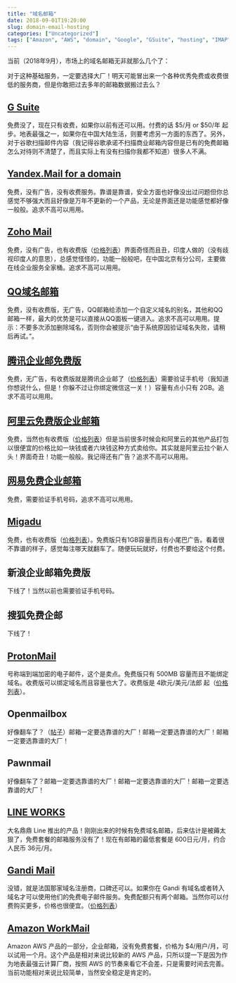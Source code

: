```yaml
---
title: "域名邮箱"
date: 2018-09-01T19:20:00
slug: domain-email-hosting
categories: ["Uncategorized"]
tags: ["Amazon", "AWS", "domain", "Google", "GSuite", "hosting", "IMAP", "POP3"]
---
```


当前（2018年9月），市场上的域名邮箱无非就那么几个了：

对于这种基础服务，一定要选择大厂！明天可能冒出来一个各种优秀免费或收费很低的服务商，但是你敢把过去多年的邮箱数据搬过去么？

## [G Suite](https://gsuite.google.com/)

免费没了，现在只有收费，如果你以前有还可以用。付费的话 $5/月 or $50/年 起步。地表最强之一，如果你在中国大陆生活，则要考虑另一方面的东西了。另外，对于谷歌扫描邮件内容（我记得谷歌承诺不扫描商业邮箱内容但是已有的免费邮箱怎么对待则不清楚了，而且实际上有没有扫描你我都不知道）很多人不满。

## [Yandex.Mail for a domain](https://domain.yandex.com/)

免费，没有广告，没有收费服务。靠谱是靠谱，安全方面也好像没出过问题但你总感觉不够强大而且好像是万年不更新的一个产品，无论是界面还是功能感觉都好像一般般。追求不高可以用用。

## [Zoho Mail](https://www.zoho.com/mail/)

免费，没有广告，也有收费版（[价格列表](https://www.zoho.com/workplace/pricing.html)）界面奇怪而且丑，印度人做的（没有歧视印度人的意思），总感觉怪怪的，功能一般般吧，在中国北京有分公司，主要做在线企业服务全家桶。追求不高可以用用。

## [QQ域名邮箱](http://domain.mail.qq.com/)

免费，没有收费版，无广告，QQ邮箱给添加一个自定义域名的别名，其他和QQ邮箱一样，最大的优势是可以直接从QQ面板一键进入。追求不高可以用用。提示：不要多次添加删除域名，否则你会被提示“由于系统原因验证域名失败，请稍后再试。”。

## [腾讯企业邮免费版](https://exmail.qq.com/)

免费，无广告，有收费版就是腾讯企业邮了（[价格列表](https://exmail.qq.com/)）需要验证手机号（我知道你想说什么，但是！你躲不过让你绑定微信这一关！）容量有点小只有 2GB。追求不高可以用用。

## [阿里云免费版企业邮箱](https://wanwang.aliyun.com/mail/freemail/)

免费，当然也有收费版（[价格列表](https://wanwang.aliyun.com/mail)）但是当前很多时候会和阿里云的其他产品打包以很便宜的价格比如一块钱或者六块钱这种方式卖给你。其实就是阿里云拉个新人头！界面奇丑！功能一般般。我记得还有广告？追求不高可以用用。

## [网易免费企业邮箱](http://ym.163.com/)

免费，需要验证手机号码，追求不高可以用用。

## [Migadu](https://www.migadu.com/en/index.html)

免费，也有收费版（[价格列表](https://www.migadu.com/en/pricing.html)）。免费版只有1GB容量而且有小尾巴广告。看着很不靠谱的样子，感觉每注哪天就翻车了。随便玩玩就好，付费也不要给这个付费。

## 新浪企业邮箱免费版

下线了！当然以前也需要验证手机号码。

## 搜狐免费企邮

下线了！

## [ProtonMail](https://protonmail.com/)

号称端到端加密的电子邮件，这个是卖点。免费版只有 500MB 容量而且不能绑定域名。收费版可以绑定域名而且容量也大了。收费版是 4欧元/美元/法郎 起（[价格列表](https://protonmail.com/support/knowledge-base/paid-plans/)）。

## Openmailbox

好像翻车了？（[帖子](https://www.reddit.com/r/openmailbox/comments/9ffqap/what_is_happening_with_openmailbox/)）邮箱一定要选靠谱的大厂！邮箱一定要选靠谱的大厂！邮箱一定要选靠谱的大厂！

## Pawnmail

好像翻车了？邮箱一定要选靠谱的大厂！邮箱一定要选靠谱的大厂！邮箱一定要选靠谱的大厂！

## [LINE WORKS](https://line.worksmobile.com/jp/en/home/price)

大名鼎鼎 Line 推出的产品！刚刚出来的时候有免费域名邮箱，后来估计是被薅太狠了，免费套餐的邮箱服务没有了！现在有邮箱的最低套餐是 600日元/月，约合人民币 36元/月。

## [Gandi Mail](https://www.gandi.net/zh-hans/domain/email)

没错，就是法国那家域名注册商，口碑还可以。如果你在 Gandi 有域名或者转入域名才可以使用他们的免费电子邮件服务。免费配额只有两个邮箱。当然你可以付费购买更多，价格也很便宜。（[价格列表](https://www.gandi.net/zh-hans/domain/email)）

## [Amazon WorkMail](https://aws.amazon.com/cn/workmail/)

Amazon AWS 产品的一部分，企业邮箱，没有免费套餐，价格为 $4/用户/月，可以试用一个月。这个产品是相对来说比较新的 AWS 产品，只所以提一下是因为作为地表最强云计算厂商，按照 AWS 的节奏来看它不会差，只是需要时间去完善。当前功能相对来说比较简单，当然安全稳定是肯定的。